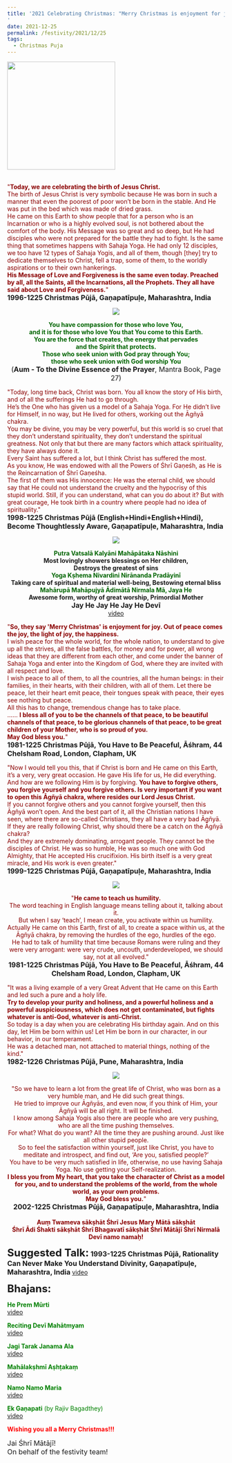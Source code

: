 ```yaml
---
title: '2021 Celebrating Christmas: "Merry Christmas is enjoyment for joy. Out of peace comes the joy, the light of joy, the happiness"
'
date: 2021-12-25
permalink: /festivity/2021/12/25
tags:
  - Christmas Puja
---
```


<div style="text-align: left"><img src="/images/image1.png" width="250" /></div><br>

<p>
<font color="DarkRed">"<b>Today, we are celebrating the birth of Jesus Christ.</b><br>
The birth of Jesus Christ is very symbolic because He was born in such a manner that even the poorest of poor won’t be born  in the stable. And He was put in the bed which was made of dried grass.<br>
He came on this Earth to show people that for a person who is an Incarnation or who is a highly evolved soul, is not bothered about the comfort of the body. His Message was so great and so deep, but He had disciples who were not prepared for the battle they had to fight. Is the same thing that sometimes happens with Sahaja Yoga. He had only 12 disciples, we too have 12 types of Sahaja Yogis, and all of them, though [they] try to dedicate themselves to Christ, fell a trap, some of them, to the worldly aspirations or to their own hankerings.<br>
<b>His Message of Love and Forgiveness is the same even today. Preached by all, all the Saints, all the Incarnations, all the Prophets. They all have said about Love and Forgiveness.</b>"</font><br>
<font size="+0"><b>1996-1225 Christmas Pūjā, Gaṇapatīpuḷe, Maharashtra, India</b></font>
</p>

<div style="text-align: center"><img src="/images/image866.png" /></div>

<p style="text-align:center;">
<font color="DarkGreen"><b>You have compassion for those who love You,<br>
and it is for those who love You that You come to this Earth.<br> 
You are the force that creates, the energy that pervades<br>
and the Spirit that protects.<br>
Those who seek union with God pray through You;<br>
those who seek union with God worship You</b></font><br>
<font size="+0">(<b>Aum - To the Divine Essence of the Prayer</b>, Mantra Book, Page 27)</font>
</p>

<p>
<font color="DarkRed">"Today, long time back, Christ was born. You all know the story of His birth, and of all the sufferings He had to go through.<br>
He’s the One who has given us a model of a Sahaja Yoga. For He didn’t live for Himself, in no way, but He lived for others, working out the Āgñyā chakra.<br>
You may be divine, you may be very powerful, but this world is so cruel that they don’t understand spirituality, they don’t understand the spiritual greatness. Not only that but there are many factors which attack spirituality, they have always done it.<br>
Every Saint has suffered a lot, but I think Christ has suffered the most.<br>
As you know, He was endowed with all the Powers of Śhrī Gaṇeśh, as He is the Reincarnation of Śhrī Gaṇeśha.<br>
The first of them was His innocence: He was the eternal child, we should say that He could not understand the cruelty and the hypocrisy of this stupid world. Still, if you can understand, what can you do about it? But with great courage, He took birth in a country where people had no idea of spirituality."</font><br>
<font size="+0"><b>1998-1225 Christmas Pūjā (English+Hindi+English+Hindi), Become Thoughtlessly Aware, Gaṇapatīpuḷe, Maharashtra, India</b></font>
</p>

<div style="text-align: center"><img src="/images/image867.png" /></div>

<p style="text-align:center;">
<font color="DarkGreen"><b>Putra Vatsalā Kalyāni Mahāpātaka Nāshini </b></font><br>
<b>Most lovingly showers blessings on Her children,<br> 
Destroys the greatest of sins</b><br>
<font color="DarkGreen"><b>Yoga Kṣhema Nivardini Nirānanda Pradāyinī</b></font><br>
<b>Taking care of spiritual and material well-being, Bestowing eternal bliss</b><br>
<font color="DarkGreen"><b>Mahārupā Mahāpujyā Ādimātā Nirmala Mā, Jaya He</b></font><br>
<b>Awesome form, worthy of great worship, Primordial Mother</b><br>
<font size="+0"><b>Jay He Jay He Jay He Devī</b></font><br>
<a href="https://seven-teams.github.io/Videos_Links.html">video</a>
</p>

<p>
<font color="DarkRed">"<b>So, they say 'Merry Christmas' is enjoyment for joy. Out of peace comes the joy, the light of joy, the happiness.</b><br>
I wish peace for the whole world, for the whole nation, to understand to give up all the strives, all the false battles, for money and for power, all wrong ideas that they are different from each other, and come under the banner of Sahaja Yoga and enter into the Kingdom of God, where they are invited with all respect and love.<br>
I wish peace to all of them, to all the countries, all the human beings: in their families, in their hearts, with their children, with all of them. Let there be peace, let their heart emit peace, their tongues speak with peace, their eyes see nothing but peace.<br>
All this has to change, tremendous change has to take place.<br>
...... <b>I bless all of you to be the channels of that peace, to be beautiful channels of that peace, to be glorious channels of that peace, to be great children of your Mother, who is so proud of you.<br>
May God bless you.</b>"</font><br>
<font size="+0"><b>1981-1225 Christmas Pūjā, You Have to Be Peaceful, Āśhram, 44 Chelsham Road, London, Clapham, UK</b></font>
</p>

<p>
<font color="DarkRed">"Now I would tell you this, that if Christ is born and He came on this Earth, it’s a very, very great occasion. He gave His life for us, He did everything. And how are we following Him is by forgiving. <b>You have to forgive others, you forgive yourself and you forgive others. Is very important if you want to open this Āgñyā chakra, where resides our Lord Jesus Christ.</b><br>
If you cannot forgive others and you cannot forgive yourself, then this Āgñyā won’t open. And the best part of it, all the Christian nations I have seen, where there are so-called Christians, they all have a very bad Āgñyā. If they are really following Christ, why should there be a catch on the Āgñyā chakra?<br>
And they are extremely dominating, arrogant people. They cannot be the disciples of Christ. He was so humble, He was so much one with God Almighty, that He accepted His crucifixion. His birth itself is a very great miracle, and His work is even greater."</font><br>
<font size="+0"><b>1999-1225 Christmas Pūjā, Gaṇapatīpuḷe, Maharashtra, India</b></font>
</p>

<div style="text-align: center"><img src="/images/image868.png" /></div>

<p style="text-align:center;">
<font color="DarkRed">"<b>He came to teach us humility.</b><br> 
The word teaching in English language means telling about it, talking about it.<br>
But when I say ‘teach’, I mean create, you activate within us humility.<br>
Actually He came on this Earth, first of all, to create a space within us, at the Āgñyā chakra, by removing the hurdles of the ego, hurdles of the ego.<br>
He had to talk of humility that time because Romans were ruling and they were very arrogant: were very crude, uncouth, underdeveloped, we should say, not at all evolved."</font><br>
<font size="+0"><b>1981-1225 Christmas Pūjā, You Have to Be Peaceful, Āśhram, 44 Chelsham Road, London, Clapham, UK</b></font>
</p>

<p>
<font color="DarkRed">"It was a living example of a very Great Advent that He came on this Earth and led such a pure and a holy life.<br>
<b>Try to develop your purity and holiness, and a powerful holiness and a powerful auspiciousness, which does not get contaminated, but fights whatever is anti-God, whatever is anti-Christ.</b><br>
So today is a day when you are celebrating His birthday again. And on this day, let Him be born within us! Let Him be born in our character, in our behavior, in our temperament.<br>
He was a detached man, not attached to material things, nothing of the kind."</font><br>
<font size="+0"><b>1982-1226 Christmas Pūjā, Pune, Maharashtra, India</b></font>
</p>

<div style="text-align: center"><img src="/images/image869.png" /></div>

<p style="text-align:center;">
<font color="DarkRed">"So we have to learn a lot from the great life of Christ, who was born as a very humble man, and He did such great things.<br>
He tried to improve our Āgñyās, and even now, if you think of Him, your Āgñyā will be all right. It will be finished.<br>
I know among Sahaja Yogis also there are people who are very pushing, who are all the time pushing themselves.<br> 
For what? What do you want? All the time they are pushing around. Just like all other stupid people.<br>
So to feel the satisfaction within yourself, just like Christ, you have to meditate and introspect, and find out, ‘Are you, satisfied people?’<br>
You have to be very much satisfied in life, otherwise, no use having Sahaja Yoga. No use getting your Self-realization.<br>
<b>I bless you from My heart, that you take the character of Christ as a model for you, and to understand the problems of the world, from the whole world, as your own problems.<br>
May God bless you.</b>"</font><br>
<font size="+0"><b>2002-1225 Christmas Pūjā, Gaṇapatīpuḷe, Maharashtra, India</b></font><br>
<br>
<font color="DarkRed"><b>Auṃ Twameva sākṣhāt Śhrī Jesus Mary Mātā sākṣhāt<br>
Śhrī Ādi Śhakti sākṣhāt Śhrī Bhagavatī sākṣhāt Śhrī Mātājī Śhrī Nirmalā Devī namo namaḥ!</b></font><br>
</p>

<font size="+2"><b>Suggested Talk:</b></font> 
<font size="+0"><b>1993-1225 Christmas Pūjā, Rationality Can Never Make You Understand Divinity, Gaṇapatīpuḷe, Maharashtra, India</b></font>
<a href="https://vimeo.com/26417187"> video</a><br>

<font size="+2"><b>Bhajans:</b></font>

<p>
<font color="green"><b>He Prem Mūrti</b></font><br>
<a href="https://seven-teams.github.io/Videos_Links.html">video</a>
</p>

<p>
<font color="green"><b>Reciting Devī Mahātmyam</b></font><br>
<a href="https://seven-teams.github.io/Videos_Links.html">video</a>
</p>

<p>
<font color="green"><b>Jagi Tarak Janama Ala</b></font><br>
<a href="https://seven-teams.github.io/Videos_Links.html">video</a>
</p>

<p>
<font color="green"><b>Mahālakṣhmī Aṣhṭakaṃ</b></font><br>
<a href="https://seven-teams.github.io/Videos_Links.html">video</a>
</p>

<p>
<font color="green"><b>Namo Namo Maria</b></font><br>
<a href="https://youtu.be/zExNokrpbF0">video</a> 
</p>

<p>
<font color="green"><b>Ek Gaṇapati</b> (by Rajiv Bagadthey)</font><br>
<a href="https://youtu.be/cpAg0HUPE9M">video</a> 
</p>

<p>
  <font color="Red"><b>Wishing you all a Merry Christmas!!!</b></font>
</p>  

<p>
<font size="+0">Jai Śhrī Mātājī!<br>
On behalf of the festivity team!</font>
</p>